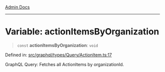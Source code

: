 [Admin Docs](/)

***

# Variable: actionItemsByOrganization

> `const` **actionItemsByOrganization**: `void`

Defined in: [src/graphql/types/Query/ActionItem.ts:17](https://github.com/NishantSinghhhhh/talawa-api/blob/902a87c428b05018acbd37a72fd0f53e07960330/src/graphql/types/Query/ActionItem.ts#L17)

GraphQL Query: Fetches all ActionItems by organizationId.
